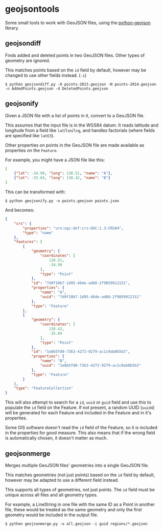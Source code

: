 # geojsontools #

Some small tools to work with GeoJSON files, using the [python-geojson](https://github.com/frewsxcv/python-geojson) library.

## geojsondiff ##

Finds added and deleted points in two GeoJSON files.  Other types of geometry are ignored.

This matches points based on the `id` field by default, however may be changed to use other fields instead. (`-i`)

```
$ python geojsondiff.py -O points-2013.geojson -N points-2014.geojson -n AddedPoints.geojson -d DeletedPoints.geojson
```

## geojsonify ##

Given a JSON file with a list of points in it, convert to a GeoJSON file.

This assumes that the input file is in the WGS84 datum.  It reads latitude and longitude from a field like `lat`/`lon`/`lng`, and handles factorials (where fields are specified like `latE3`).

Other properties on points in the GeoJSON file are made available as properties on the `Feature`.

For example, you might have a JSON file like this:

```json
[
	{"lat": -34.99, "long": 138.51, "name": "A"},
	{"lat": -35.04, "long": 138.42, "name": "B"}
]
```

This can be transformed with:

```
$ python geojsonify.py -o points.geojson points.json
```

And becomes:

```json
{
    "crs": {
        "properties": "urn:ogc:def:crs:OGC:1.3:CRS84",
        "type": "name"
    },
    "features": [
        {
            "geometry": {
                "coordinates": [
                    138.51,
                    -34.99
                ],
                "type": "Point"
            },
            "id": "7d9f10b7-1d95-464e-ad68-2f9859912151",
            "properties": {
                "name": "A",
                "uuid": "7d9f10b7-1d95-464e-ad68-2f9859912151"
            },
            "type": "Feature"
        },
        {
            "geometry": {
                "coordinates": [
                    138.42,
                    -35.04
                ],
                "type": "Point"
            },
            "id": "1e8b5fd0-7363-4272-9279-ac1c0ab0b5b3",
            "properties": {
                "name": "B",
                "uuid": "1e8b5fd0-7363-4272-9279-ac1c0ab0b5b3"
            },
            "type": "Feature"
        }
    ],
    "type": "FeatureCollection"
}
```

This will also attempt to search for a `id`, `uuid` or `guid` field and use this to populate the `id` field on the Feature.  If not present, a random UUID (`uuid4`) will be generated for each Feature and included in the Feature and in it's properties.

Some GIS software doesn't read the `id` field of the Feature, so it is included in the properties for good measure.  This also means that if the wrong field is automatically chosen, it doesn't matter as much.

## geojsonmerge ##

Merges multiple GeoJSON files' geometries into a single GeoJSON file.

This matches geometries (not just points) based on the `id` field by default, however may be adapted to use a different field instead.

This supports all types of geometries, not just points.  The `id` field must be unique across all files and all geometry types.

For example, a LineString in one file with the same ID as a Point in another file, these would be treated as the same geometry and only the first geometry would be included in the output file.

```
$ python geojsonmerge.py -o all.geojson -i guid regions/*.geojson
```

